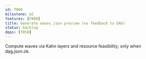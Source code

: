 ```yaml
---
id: T060
milestone: m2
features: [F008]
title: Generate waves.json preview (no feedback to DAG)
status: backlog
deps: [T050]
---
```


Compute waves via Kahn layers and resource feasibility; only when dag.json.ok.
